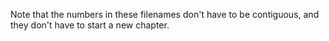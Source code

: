 Note that the numbers in these filenames don't have to be contiguous,
and they don't have to start a new chapter.
